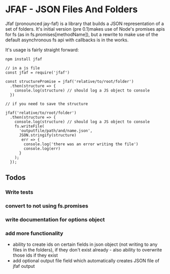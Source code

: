 # JFAF - JSON Files And Folders

Jfaf (pronounced jay-faf) is a library that builds a JSON representation of a set of folders. It's initial version (pre 0.1)makes use of Node's promises apis for fs (as in fs.promises[methodName]), but a rewrite to make use of the default asynchronous fs api with callbacks is in the works.

It's usage is fairly straight forward:

```
npm install jfaf
```

```
// in a js file
const jfaf = require('jfaf')

const structurePromise = jfaf('relative/to/root/folder')
  .then(structure => {
    console.log(structure) // should log a JS object to console
  })

// if you need to save the structure

jfaf('relative/to/root/folder')
  .then(structure => {
    console.log(structure) // should log a JS object to console
    fs.writeFile(
      'outputfile/path/and/name.json',
      JSON.stringify(structure)
       err => {
        console.log('there was an error writing the file')
        console.log(err)
      }
    );
  });
```

## Todos

### Write tests
### convert to not using fs.promises
### write documentation for options object
### add more functionality
- ability to create ids on certain fields in json object (not writing to any files in the folders), if they don't exist already - also ability to overwrite those ids if they exist
- add optional output file field which automatically creates JSON file of jfaf output